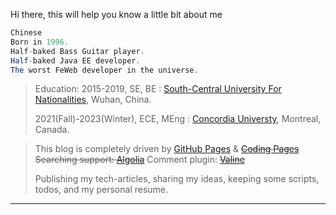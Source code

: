 Hi there, this will help you know a little bit about me

```java
Chinese
Born in 1996.
Half-baked Bass Guitar player.
Half-baked Java EE developer.
The worst FeWeb developer in the universe.
```

> Education:
> 2015-2019, SE, BE : [South-Central University For Nationalities](http://www.scuec.edu.cn/s/1/t/560/main.htm), Wuhan, China.
>
> 2021(Fall)-2023(Winter), ECE, MEng : [Concordia Universty](https://www.concordia.ca/), Montreal, Canada.

> This blog is completely driven by [GitHub Pages](https://pages.github.com/) & <del>[Coding Pages](https://help.coding.net/docs/cd/static-website.html)</del> <del>Searching support: [Algolia](https://www.algolia.com/)</del>
> Comment plugin: <del>[Valine](https://valine.js.org/)</del>
>
> Publishing my tech-articles, sharing my ideas, keeping some scripts, todos, and my personal resume.

---

<!-- Change Log

```console
2020-06-09: split scripts into multiple .htm file for compressing request traffic

2020-06-09: flowchart.js support

2020-06-06: specifying scripts loading according certain location.pathname

2020-06-05: move back to gitee pages...

2020-05-11: upgrade animate.css to 4.0.0

2020-05-08: abandon the gitee pages due to the unstability of their services, move to coding pages

2020-05-04: algolia search

2020-04-15: valine comment plugin

2020-03-12: redirect url to gitee pages when visit from china region

2020-03-09: start to remove issues-based idea, staticize the entire site

2019-01-30: jsdelivr cdn support

2018-11-24: add statistices for site

2018-09-02: add hacknical

2018-08-24: add emoji, katex

2018-07-11: articles series support

2018-07-02: config data sync on one issue

2018-05-27: v5.*: code-highlight/css imporvement blablabal

2018-05-07: v3.* alright...

2018-05-07: v2.0

2018-05-04: v1.0~

2018-04-27: media support

2017-11-23: online
``` -->
